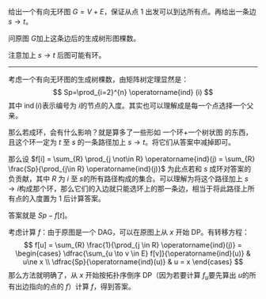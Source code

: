 给出一个有向无环图 $G = V + E$，保证从点 $1$ 出发可以到达所有点。再给出一条边 $s \rightarrow t$。

问原图 $G$​ 加上这条边后的生成树形图棵数。

注意加上 $s \rightarrow t$ 后图可能有环。

---

考虑一个有向无环图的生成树棵数，由矩阵树定理显然是：
$$
Sp=\prod_{i=2}^{n} \operatorname{ind} (i)
$$
其中 $\operatorname{ind}(i)$​​ 表示编号为 $i$​ 的节点的入度。其实也可以理解成是每一个点选择一个父亲。



那么若成环，会有什么影响？就是算多了一些形如 一个环+一个树状图 的东西，且这个环一定为 $t$​ 至 $s$​ 的一条路径加上 $s \rightarrow t$​。将它们从答案中减掉即可。

那么设 $f[i] = \sum_{R} \prod_{j \not\in R} \operatorname{ind}(j) = \sum_{R} \frac{Sp}{\prod_{j\in R} \operatorname{ind}(j)}$​​​​​​​​​ 为此点若和 $s$​ 成环对答案的负贡献，其中 $R$​​​​​​​​ 为 $i$​​​​​​​​ 至 $s$​​​​​​​​ 的所有路径构成的集合。可以理解为将这个路径加上 $s \to i$​​​​​​ 构成那个环，那么它们的入边就只能选环上的那一条边，相当于将此路径上所有点的入度置为 $1$​​​​​ 后计算答案。

答案就是 $Sp - f[t]$​​​。



考虑计算 $f$​：由于原图是一个 DAG，可以在原图上从 $x$​ 开始 DP。有转移方程：
$$
f[u] = \sum_{R} \frac{1}{\prod_{j \in R} \operatorname{ind}(j)} = \begin{cases}
	\dfrac{\sum_{u \to v \in E} f[v]}{\operatorname{ind}(u)} & u\ne x \\
	\dfrac{Sp}{\operatorname{ind}(u)} & u = x
\end{cases}
$$
那么方法就明确了，从 $x$​​​ 开始按拓扑序倒序 DP（因为若要计算 $f_u$​​ 要先算出 $u$​​ 的所有出边指向的点的 $f$​​）计算 $f$​​，得到答案。

